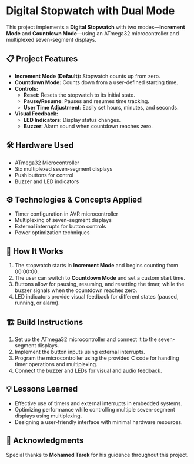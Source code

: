 # Digital Stopwatch with Dual Mode

This project implements a **Digital Stopwatch** with two modes—**Increment Mode** and **Countdown Mode**—using an ATmega32 microcontroller and multiplexed seven-segment displays.

## 📋 **Project Features**

- **Increment Mode (Default):** Stopwatch counts up from zero.
- **Countdown Mode:** Counts down from a user-defined starting time.
- **Controls:**
  - **Reset**: Resets the stopwatch to its initial state.
  - **Pause/Resume**: Pauses and resumes time tracking.
  - **User Time Adjustment**: Easily set hours, minutes, and seconds.
- **Visual Feedback:**
  - **LED Indicators**: Display status changes.
  - **Buzzer**: Alarm sound when countdown reaches zero.

## 🛠️ **Hardware Used**
- ATmega32 Microcontroller
- Six multiplexed seven-segment displays
- Push buttons for control
- Buzzer and LED indicators

## ⚙️ **Technologies & Concepts Applied**
- Timer configuration in AVR microcontroller
- Multiplexing of seven-segment displays
- External interrupts for button controls
- Power optimization techniques

## 📖 **How It Works**
1. The stopwatch starts in **Increment Mode** and begins counting from 00:00:00.
2. The user can switch to **Countdown Mode** and set a custom start time.
3. Buttons allow for pausing, resuming, and resetting the timer, while the buzzer signals when the countdown reaches zero.
4. LED indicators provide visual feedback for different states (paused, running, or alarm).

## 🏗️ **Build Instructions**
1. Set up the ATmega32 microcontroller and connect it to the seven-segment displays.
2. Implement the button inputs using external interrupts.
3. Program the microcontroller using the provided C code for handling timer operations and multiplexing.
4. Connect the buzzer and LEDs for visual and audio feedback.

## 💡 **Lessons Learned**
- Effective use of timers and external interrupts in embedded systems.
- Optimizing performance while controlling multiple seven-segment displays using multiplexing.
- Designing a user-friendly interface with minimal hardware resources.

## 🙌 **Acknowledgments**
Special thanks to **Mohamed Tarek** for his guidance throughout this project.
